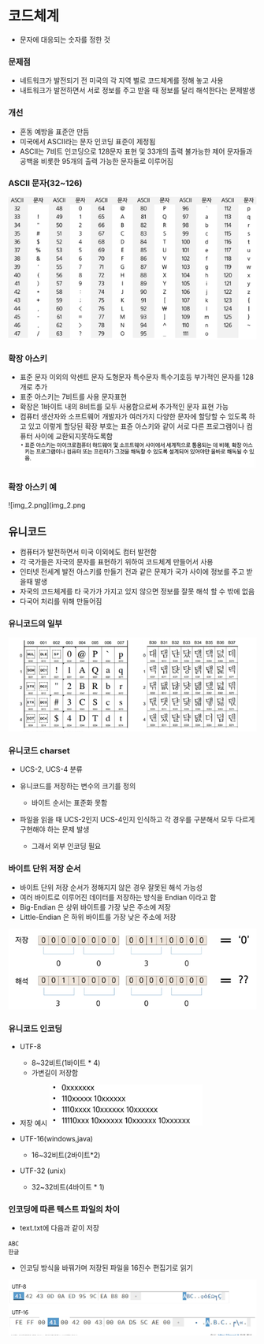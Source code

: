 # 코드체계

- 문자에 대응되는 숫자를 정한 것

### 문제점
- 네트워크가 발전되기 전 미국의 각 지역 별로 코드체계를 정해 놓고 사용
- 내트워크가 발전하면서 서로 정보를 주고 받을 때 정보를 달리 해석한다는 문제발생

### 개선
- 혼동 예방을 표준안 만듬
- 미국에서 ASCII라는 문자 인코딩 표준이 제정됨
- ASCII는 7비트 인코딩으로 128문자 표현 및 33개의 출력 불가능한 제어 문자들과 공백을 비롯한 95개의 출력 가능한 문자들로 이루어짐

### ASCII 문자(32~126)
![img.png](img.png)

### 확장 아스키
- 표준 문자 이외의 악센트 문자 도형문자 특수문자 특수기호등 부가적인 문자를 128개로 추가
- 표준 아스키는 7비트를 사용 문자표현 
- 확장은 1바이트 내의 8비트를 모두 사용함으로써 추가적인 문자 표현 가능
- 컴퓨터 생산자와 소프트웨어 개발자가 여러가지 다양한 문자에 할당할 수 있도록 하고 있고 이렇게 할당된 확장 부호는 표쥰 아스키와 같이 서로 다른 프로그램이나 컴퓨터 사이에 교환되지못하도록함
![img_1.png](img_1.png)
  
### 확장 아스키 예
![img_2.png](img_2.png

## 유니코드
- 컴퓨터가 발전하면서 미국 이외에도 컴터 발전함
- 각 국가들은 자국의 문자를 표현하기 위하여 코드체계 만들어서 사용
- 인터넷 전세계 발전 아스키를 만들기 전과 같은 문제가 국가 사이에 정보를 주고 받을때 발생
- 자국의 코드체계를 타 국가가 가지고 있지 않으면 정보를 잘못 해석 할 수 밖에 없음
- 다국어 처리를 위해 만들어짐

### 유니코드의 일부
![img_3.png](img_3.png)

### 유니코드 charset
- UCS-2, UCS-4 분류
- 유니코드를 저장하는 변수의 크기를 정의
    - 바이트 순서는 표준화 못함
    
- 파일을 읽을 때 UCS-2인지 UCS-4인지 인식하고 각 경우를 구분해서 모두 다르게 구현해야 하는 문제 발생
    - 그래서 외부 인코딩 필요
    
### 바이트 단위 저장 순서
- 바이트 단위 저장 순서가 정해지지 않은 경우 잘못된 해석 가능성
- 여러 바이트로 이루어진 데이터를 저장하는 방식을 Endian 이라고 함
- Big-Endian 은 상위 바이트를 가장 낮은 주소에 저장
- Little-Endian 은 하위 바이트를 가장 낮은 주소에 저장

![img_4.png](img_4.png)

### 유니코드 인코딩
- UTF-8
    - 8~32비트(1바이트 * 4)
    - 가변길이 저장함
    
- 저장 예시
![img_5.png](img_5.png)
  

    
- UTF-16(windows,java)
    - 16~32비트(2바이트*2)
    
- UTF-32 (unix)
    - 32~32비트(4바이트 * 1)
    
### 인코딩에 따른 텍스트 파일의 차이
- text.txt에 다음과 같이 저장
```text
ABC
한글
```
- 인코딩 방식을 바꿔가며 저장된 파일을 16진수 편집기로 읽기

![img_6.png](img_6.png)